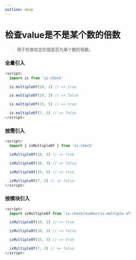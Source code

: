 ```yaml
---
outline: deep
---
```


# 检查value是不是某个数的倍数

> 用于检查给定的值是否为某个数的倍数。

### 全量引入
```javascript
<script>
  import is from 'is-check'

  is.multipleOf(10, 2) // => true

  is.multipleOf(10, 3) // => false

  is.multipleOf(15, 5) // => true

  is.multipleOf(7, 2) // => false
</script>
```

### 按需引入
```javascript
<script>
  import { isMultipleOf } from 'is-check'

  isMultipleOf(10, 2) // => true

  isMultipleOf(10, 3) // => false

  isMultipleOf(15, 5) // => true

  isMultipleOf(7, 2) // => false
</script>
```

### 按模块引入
```javascript
<script>
  import isMultipleOf from 'is-check/number/is-multiple-of'

  isMultipleOf(10, 2) // => true

  isMultipleOf(10, 3) // => false

  isMultipleOf(15, 5) // => true

  isMultipleOf(7, 2) // => false
</script>
```